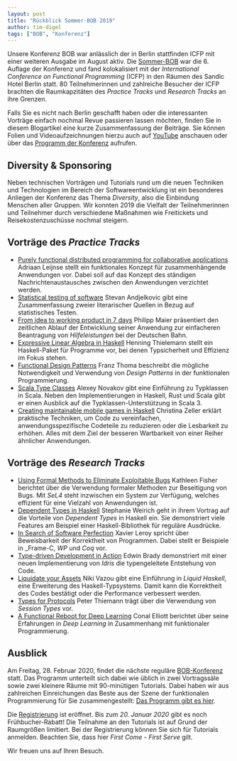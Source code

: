```yaml
---
layout: post
title: "Rückblick Sommer-BOB 2019"
author: tim-digel
tags: ["BOB", "Konferenz"]
---
```


Unsere Konferenz BOB war anlässlich der in Berlin stattfinden ICFP mit einer weiteren Ausgabe im August aktiv. Die [Sommer-BOB](https://bobkonf.de/2019-summer/) war die 6. Auflage der Konferenz und fand kolokalisiert mit der _International Conference on Functional Programming_ (ICFP) in den Räumen des Sandic Hotel Berlin statt. 80 Teilnehmerinnen und zahlreiche Besucher der ICFP brachten die Raumkapzitäten des _Practice Tracks_ und _Research Tracks_ an ihre Grenzen.

<!-- more start -->

Falls Sie es nicht nach Berlin geschafft haben oder
die interessanten Vorträge einfach nochmal Revue passieren lassen
möchten, finden Sie in diesem Blogartikel eine kurze Zusammenfassung
der Beiträge. Sie können Folien und Videoaufzeichnungen hierzu auch auf
[YouTube](https://www.youtube.com/channel/UC2svxmX1Bfyaln2bs9ZsyGA) anschauen oder über das
[Programm der Konferenz](https://bobkonf.de/2019-summer/program.html) aufrufen.

Diversity & Sponsoring
---------

Neben technischen Vorträgen und Tutorials rund um die neuen Techniken und Technologien im Bereich der Softwareentwicklung ist ein besonderes Anliegen der Konferenz das Thema _Diversity_, also die Einbindung Menschen aller Gruppen. Wir konnten 2019 die Vielfalt der Teilnehmerinnen und Teilnehmer durch verschiedene Maßnahmen wie
Freitickets und Reisekostenzuschüsse nochmal steigern.

Vorträge des _Practice Tracks_
--------

* [Purely functional distributed programming for collaborative applications](https://bobkonf.de/2019-summer/leijnse.html) Adriaan Leijnse stellt ein funktionales Konzept für zusammenhängende Anwendungen vor. Dabei soll auf das Konzept des ständigen Nachrichtenaustausches zwischen den Anwendungen verzichtet werden.
* [Statistical testing of software](https://bobkonf.de/2019-summer/andjelkovic.html) Stevan Andjelkovic gibt eine Zusammenfassung zweier literarischer Quellen in Bezug auf statistisches Testen.
* [From idea to working product in 7 days](https://bobkonf.de/2019-summer/maier.html) Philipp Maier präsentiert den zeitlichen Ablauf der Entwicklung seiner Anwendung zur einfacheren Beantragung von _Hilfeleistungen_ bei der Deutschen Bahn.
* [Expressive Linear Algebra in Haskell](https://bobkonf.de/2019-summer/thielemann.html) Henning Thielemann stellt ein Haskell-Paket für Programme vor, bei denen Typsicherheit und Effizienz im Fokus stehen.
* [Functional Design Patterns](https://bobkonf.de/2019-summer/thoma.html) Franz Thoma beschreibt die mögliche Notwendigkeit und Verwendung von _Design Patterns_ in der funktionalen Programmierung.
* [Scala Type Classes](https://bobkonf.de/2019-summer/novakov.html) Alexey Novakov gibt eine Einführung zu Typklassen in Scala. Neben den Implementierungen in Haskell, Rust und Scala gibt er einen Ausblick auf die Typklassen-Unterstützung in Scala 3. 
* [Creating maintainable mobile games in Haskell](https://bobkonf.de/2019-summer/zeller.html) Christina Zeller erklärt praktische Techniken, um Code zu vereinfachen, anwendungsspezifische Codeteile zu reduzieren oder die Lesbarkeit zu erhöhen. Alles mit dem Ziel der besseren Wartbarkeit von einer Reiher ähnlicher Anwendungen.

Vorträge des _Research Tracks_
--------

* [Using Formal Methods to Eliminate Exploitable Bugs](https://bobkonf.de/2019-summer/fisher.html) Kathleen Fisher berichtet über die Verwendung formaler Methoden zur Beseitigung von Bugs. Mit _SeL4_ steht inzwischen ein System zur Verfügung, welches effizient für eine Vielzahl von Anwendungen ist.
* [Dependent Types in Haskell](https://bobkonf.de/2019-summer/weirich.html) Stephanie Weirich geht in ihrem Vortrag auf die Vorteile von _Dependent Types_ in Haskell ein. Sie demonstriert viele Features am Beispiel einer Haskell-Bibliothek für reguläre Ausdrücke.
* [In Search of Software Perfection](https://bobkonf.de/2019-summer/leroy.html) Xavier Leroy spricht über Beweisbarkeit der Korrektheit von Programmen. Dabei stellt er Beispiele in _Frame-C, _WP_ und _Coq_ vor.
* [Type-driven Development in Action](https://bobkonf.de/2019-summer/brady.html) Edwin Brady demonstriert mit einer neuen Implementierung von _Idris_ die typengeleitete Entstehung von Code.
* [Liquidate your Assets](https://bobkonf.de/2019-summer/vazou.html) Niki Vazou gibt eine Einführung in _Liquid Haskell_, eine Erweiterung des Haskell-Typsystems. Damit kann die Korrektheit des Codes bestätigt oder die Performance verbessert werden.
* [Types for Protocols](https://bobkonf.de/2019-summer/thiemann.html) Peter Thiemann trägt über die Verwendung von _Session Types_ vor. 
* [A Functional Reboot for Deep Learning](https://bobkonf.de/2019-summer/elliott.html) Conal Elliott berichtet über seine
Erfahrungen in _Deep Learning_ in Zusammenhang mit funktionaler Programmierung.


Ausblick
--------

Am Freitag, 28. Februar 2020, findet die nächste reguläre [BOB-Konferenz](https://bobkonf.de/2020/) statt. Das Programm unterteilt sich dabei wie üblich in zwei Vortragssäle sowie zwei kleinere Räume mit 90-minütigen Tutorials. Dabei haben wir aus zahlreichen Einreichungen das Beste aus der Szene der funktionalen Programmierung für Sie zusammengestellt: [Das Programm gibt es hier](https://bobkonf.de/2020/de/program.html).

Die [Registrierung](https://bobkonf.de/2020/registration.html) ist eröffnet. Bis zum *20. Januar 2020* gibt es noch Frühbucher-Rabatt! Die Teilnahme an den Tutorials ist auf Grund der Raumgrößen limitiert. Bei der Registrierung können Sie sich für Tutorials anmelden. Beachten Sie, dass hier _First Come - First Serve_ gilt.

Wir freuen uns auf Ihren Besuch.
